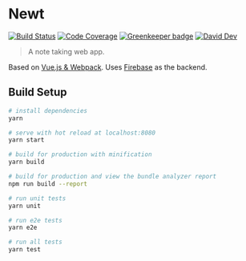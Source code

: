 # Newt

[![Build Status](https://img.shields.io/travis/smeagolem/newt/develop.svg)](https://travis-ci.org/smeagolem/newt)
[![Code Coverage](https://img.shields.io/codecov/c/github/smeagolem/newt/develop.svg)](https://codecov.io/gh/smeagolem/newt)
[![Greenkeeper badge](https://badges.greenkeeper.io/smeagolem/newt.svg)](https://greenkeeper.io/)
[![David Dev](https://img.shields.io/david/dev/smeagolem/newt/develop.svg)](https://david-dm.org/smeagolem/newt/develop?type=dev)

> A note taking web app.

Based on [Vue.js & Webpack](https://github.com/vuejs-templates/webpack).
Uses [Firebase](https://firebase.google.com/) as the backend.

## Build Setup

``` bash
# install dependencies
yarn

# serve with hot reload at localhost:8080
yarn start

# build for production with minification
yarn build

# build for production and view the bundle analyzer report
npm run build --report

# run unit tests
yarn unit

# run e2e tests
yarn e2e

# run all tests
yarn test
```
